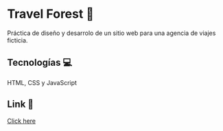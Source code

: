 # Travel Forest 🌲

Práctica de diseño y desarrolo de un sitio web para una agencia de viajes ficticia.

## Tecnologías 💻

HTML, CSS y JavaScript

## Link 🔗
[Click here](https://fl0rchus.github.io/travelForest/)
